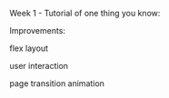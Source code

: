 Week 1 - Tutorial of one thing you know:


Improvements:

flex layout 

user interaction

page transition animation
